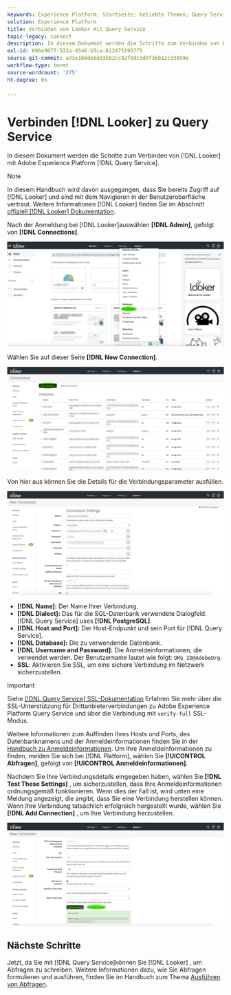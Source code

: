 ```yaml
---
keywords: Experience Platform; Startseite; beliebte Themen; Query Service; Query Service; Looker; Looker; Verbindung mit Query Service
solution: Experience Platform
title: Verbinden von Looker mit Query Service
topic-legacy: connect
description: In diesem Dokument werden die Schritte zum Verbinden von Looker mit dem Adobe Experience Platform Query Service beschrieben.
exl-id: 806e9077-533a-4546-b5ca-8124751957f5
source-git-commit: ad3e1b0de6dd3b82cc82f0dc3d0f36b12cd3899e
workflow-type: tm+mt
source-wordcount: '275'
ht-degree: 6%

---
```


# Verbinden [!DNL Looker] zu Query Service

In diesem Dokument werden die Schritte zum Verbinden von [!DNL Looker] mit Adobe Experience Platform [!DNL Query Service].

>[!NOTE]
>
> In diesem Handbuch wird davon ausgegangen, dass Sie bereits Zugriff auf [!DNL Looker] und sind mit dem Navigieren in der Benutzeroberfläche vertraut. Weitere Informationen [!DNL Looker] finden Sie im Abschnitt [offiziell [!DNL Looker] Dokumentation](https://docs.looker.com/).

Nach der Anmeldung bei [!DNL Looker]auswählen **[!DNL Admin]**, gefolgt von **[!DNL Connections]**.

![](../images/clients/looker/click-admin-connections.png)

Wählen Sie auf dieser Seite **[!DNL New Connection]**.

![](../images/clients/looker/click-new-connection.png)

Von hier aus können Sie die Details für die Verbindungsparameter ausfüllen.

![](../images/clients/looker/new-connection.png)

- **[!DNL Name]:** Der Name Ihrer Verbindung.
- **[!DNL Dialect]:** Das für die SQL-Datenbank verwendete Dialogfeld. [!DNL Query Service] uses **[!DNL PostgreSQL]**.
- **[!DNL Host and Port]:** Der Host-Endpunkt und sein Port für [!DNL Query Service].
- **[!DNL Database]:** Die zu verwendende Datenbank.
- **[!DNL Username and Password]:** Die Anmeldeinformationen, die verwendet werden. Der Benutzername lautet wie folgt: `ORG_ID@AdobeOrg`.
- **SSL**: Aktivieren Sie SSL, um eine sichere Verbindung im Netzwerk sicherzustellen.

>[!IMPORTANT]
>
>Siehe [[!DNL Query Service] SSL-Dokumentation](./ssl-modes.md) Erfahren Sie mehr über die SSL-Unterstützung für Drittanbieterverbindungen zu Adobe Experience Platform Query Service und über die Verbindung mit `verify-full` SSL-Modus.

Weitere Informationen zum Auffinden Ihres Hosts und Ports, des Datenbanknamens und der Anmeldeinformationen finden Sie in der [Handbuch zu Anmeldeinformationen](../ui/credentials.md). Um Ihre Anmeldeinformationen zu finden, melden Sie sich bei [!DNL Platform], wählen Sie **[!UICONTROL Abfragen]**, gefolgt von **[!UICONTROL Anmeldeinformationen]**.

Nachdem Sie Ihre Verbindungsdetails eingegeben haben, wählen Sie **[!DNL Test These Settings]** , um sicherzustellen, dass Ihre Anmeldeinformationen ordnungsgemäß funktionieren. Wenn dies der Fall ist, wird unten eine Meldung angezeigt, die angibt, dass Sie eine Verbindung herstellen können. Wenn Ihre Verbindung tatsächlich erfolgreich hergestellt wurde, wählen Sie **[!DNL Add Connection]** , um Ihre Verbindung herzustellen.

![](../images/clients/looker/click-test-connection.png)

## Nächste Schritte

Jetzt, da Sie mit [!DNL Query Service]können Sie [!DNL Looker] , um Abfragen zu schreiben. Weitere Informationen dazu, wie Sie Abfragen formulieren und ausführen, finden Sie im Handbuch zum Thema [Ausführen von Abfragen](../best-practices/writing-queries.md).
